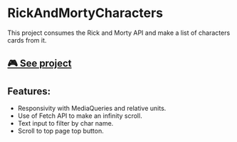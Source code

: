 # RickAndMortyCharacters
This project consumes the Rick and Morty API and make a list of characters cards from it.

## [🎮 See project](https://abnerwillclefy.github.io/RickAndMortyCharacters/)

## Features:
- Responsivity with MediaQueries and relative units.
- Use of Fetch API to make an infinity scroll.
- Text input to filter by char name.
- Scroll to top page top button.

